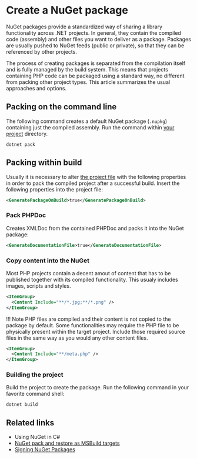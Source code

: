# Create a NuGet package

NuGet packages provide a standardized way of sharing a library functionality across .NET projects. In general, they contain the compiled code (assembly) and other files you want to deliver as a package. Packages are usually pushed to NuGet feeds (public or private), so that they can be referenced by other projects.

The process of creating packages is separated from the compilation itself and is fully managed by the build system. This means that projects containing PHP code can be packaged using a standard way, no different from packing other project types. This article summarizes the usual approaches and options.

## Packing on the command line

The following command creates a default NuGet package (`.nupkg`) containing just the compiled assembly. Run the command within [your project](/php/msbuild) directory.

```shell
dotnet pack
```

## Packing within build

Usually it is necessary to alter [the project file](/php/msbuild) with the following properties in order to pack the compiled project after a successful build. Insert the following properties into the project file:

```xml
<GeneratePackageOnBuild>true</GeneratePackageOnBuild>
```

### Pack PHPDoc

Creates XMLDoc from the contained PHPDoc and packs it into the NuGet package:
```xml
<GenerateDocumentationFile>true</GenerateDocumentationFile>
```

### Copy content into the NuGet

Most PHP projects contain a decent amout of content that has to be published together with its compiled functionality. This usualy includes images, scripts and styles.

```xml
<ItemGroup>
  <Content Include="**/*.jpg;**/*.png" />
</ItemGroup>
```

!!! Note
    PHP files are compiled and their content is not copied to the package by default. Some functionalities may require the PHP file to be physically present within the target project. Include those required source files in the same way as you would any other content files. 

```xml
<ItemGroup>
  <Content Include="**/meta.php" />
</ItemGroup>
```

### Building the project

Build the project to create the package. Run the following command in your favorite command shell:

```shell
dotnet build
```

## Related links

- Using NuGet in C#
- [NuGet pack and restore as MSBuild targets](https://docs.microsoft.com/en-us/nuget/reference/msbuild-targets)
- [Signing NuGet Packages](https://docs.microsoft.com/en-us/nuget/create-packages/sign-a-package)
